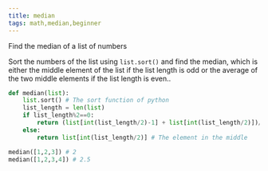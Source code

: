 ```yaml
---
title: median
tags: math,median,beginner
---
```

Find the median of a list of numbers

Sort the numbers of the list using `list.sort()` and find the median, which is either the middle element of the list if the list length is odd or the average of the two middle elements if the list length is even..

```py
def median(list):
	list.sort() # The sort function of python
	list_length = len(list)
	if list_length%2==0:
		return (list[int(list_length/2)-1] + list[int(list_length/2)])/2 # Mean of the middle two elements
	else:
		return list[int(list_length/2)] # The element in the middle

```

```py
median([1,2,3]) # 2
median([1,2,3,4]) # 2.5
```
